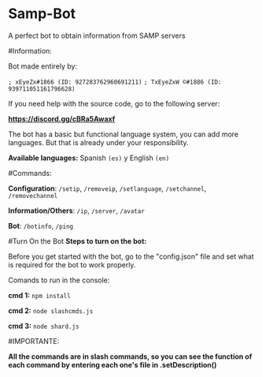 # Samp-Bot
A perfect bot to obtain information from SAMP servers



#Information:

Bot made entirely by:

`; xEyeZx#1866 (ID: 927283762960691211)`
`; TxEyeZxW ©#1886 (ID: 939711051161796628)`


If you need help with the source code, go to the following server:

**https://discord.gg/cBRa5Awaxf**


The bot has a basic but functional language system, you can add more languages. But that is already under your responsibility.

**Available languages:**
Spanish `(es)` y English `(en)`

#Commands:

**Configuration**:
    `/setip`, `/removeip`, `/setlanguage`, `/setchannel`, `/removechannel`

**Information/Others**:
    `/ip`, `/server`, `/avatar`

**Bot**: 
    `/botinfo`, `/ping`

#Turn On the Bot
**Steps to turn on the bot:**

Before you get started with the bot, go to the "config.json" file and set what is required for the bot to work properly.

Comands to run in the console:

**cmd 1:**    `npm install `            

**cmd 2:**    `node slashcmds.js`       

**cmd 3:**    `node shard.js`           


#IMPORTANTE:

**All the commands are in slash commands, so you can see the function of each command by entering each one's file in .setDescription()**
